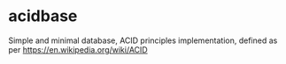 # acidbase
Simple and minimal database, ACID principles implementation, defined as per https://en.wikipedia.org/wiki/ACID
